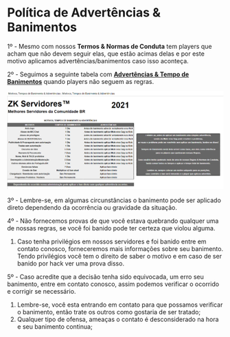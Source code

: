 # Política de Advertências & Banimentos

1º - Mesmo com nossos **Termos & Normas de Conduta** tem players que acham que não devem seguir elas, que estão acimas delas e por este motivo aplicamos advertências/banimentos caso isso aconteça.

2º - Seguimos a seguinte tabela com [**Advertências & Tempo de Banimentos**](http://bit.ly/337uhTG) quando players não seguem as regras.

![Recomendamos sempre ficar de olho nesta tabala pelo link, atualizamos constantemente](<../.gitbook/assets/image (24).png>)

3º - Lembre-se, em algumas circunstâncias o banimento pode ser aplicado direto dependendo da ocorrência ou gravidade da situação.

4º - Não fornecemos provas de que você estava quebrando qualquer uma de nossas regras, se você foi banido pode ter certeza que violou alguma.

1. Caso tenha privilégios em nossos servidores e foi banido entre em contato conosco, forneceremos mais informações sobre seu banimento. Tendo privilégios você tem o direito de saber o motivo e em caso de ser banido por hack ver uma prova disso.

5º - Caso acredite que a decisão tenha sido equivocada, um erro seu banimento, entre em contato conosco, assim podemos verificar o ocorrido e corrigir se necessário.

1. Lembre-se, você esta entrando em contato para que possamos verificar o banimento, então trate os outros como gostaria de ser tratado;
2. Qualquer tipo de ofensa, ameaças o contato é desconsiderado na hora e seu banimento continua;
